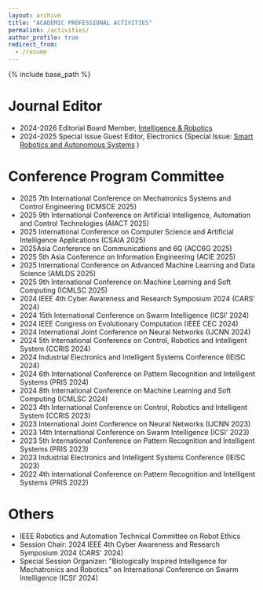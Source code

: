 ```yaml
---
layout: archive
title: "ACADEMIC PROFESSIONAL ACTIVITIES"
permalink: /activities/
author_profile: true
redirect_from:
  - /resume
---
```


{% include base_path %}

Journal Editor
======
* 2024-2026 Editorial Board Member, <a href="https://www.oaepublish.com/ir" target="_blank">Intelligence & Robotics</a>
* 2024-2025 Special Issue Guest Editor, Electronics (Special Issue: <a href="https://www.mdpi.com/journal/electronics/special_issues/SRAS" target="_blank">Smart Robotics and Autonomous Systems</a> )
 

Conference Program Committee
======
* 2025 7th International Conference on Mechatronics Systems and Control Engineering (ICMSCE 2025) 
* 2025 9th International Conference on Artificial Intelligence, Automation and Control Technologies (AIACT 2025)
* 2025 International Conference on Computer Science and Artificial Intelligence Applications (CSAIA 2025)
* 2025Asia Conference on Communications and 6G (ACC6G 2025)
* 2025 5th Asia Conference on Information Engineering (ACIE 2025)
* 2025 International Conference on Advanced Machine Learning and Data Science (AMLDS 2025)
* 2025 9th International Conference on Machine Learning and Soft Computing (ICMLSC 2025)
* 2024 IEEE 4th Cyber Awareness and Research Symposium 2024 (CARS' 2024)
* 2024 15th International Conference on Swarm Intelligence (ICSI’ 2024)
* 2024 IEEE Congress on Evolutionary Computation (IEEE CEC 2024)
* 2024 International Joint Conference on Neural Networks (IJCNN 2024)
* 2024 5th International Conference on Control, Robotics and Intelligent System (CCRIS 2024)
* 2024 Industrial Electronics and Intelligent Systems Conference (IEISC 2024)
* 2024 6th International Conference on Pattern Recognition and Intelligent Systems (PRIS 2024) 
* 2024 8th International Conference on Machine Learning and Soft Computing (ICMLSC 2024)
* 2023 4th International Conference on Control, Robotics and Intelligent System (CCRIS 2023) 
* 2023 International Joint Conference on Neural Networks (IJCNN 2023) 
* 2023 14th International Conference on Swarm Intelligence (ICSI' 2023) 
* 2023 5th International Conference on Pattern Recognition and Intelligent Systems (PRIS 2023)
* 2023 Industrial Electronics and Intelligent Systems Conference (IEISC 2023)
* 2022 4th International Conference on Pattern Recognition and Intelligent Systems (PRIS 2022) 

Others
======
* IEEE Robotics and Automation Technical Committee on Robot Ethics
* Session Chair: 2024 IEEE 4th Cyber Awareness and Research Symposium 2024 (CARS' 2024)
* Special Session Organizer: "Biologically Inspired Intelligence for Mechatronics and Robotics" on International Conference on Swarm Intelligence (ICSI’ 2024)

